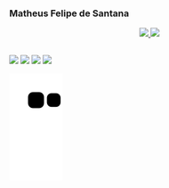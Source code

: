 ### Matheus Felipe de Santana

<div align="center">
  <a href="https://github.com/maathews">
  <img height="140em" src="https://github-readme-stats.vercel.app/api?username=maathews&show_icons=true&theme=dracula&include_all_commits=true&count_private=true"/>
  <img height="140em" src="https://github-readme-stats.vercel.app/api/top-langs/?username=maathews&layout=compact&langs_count=7&theme=dracula"/>
</div>
  
  ##
 
<div> 
    <a href="https://wa.me/5518997970273" target="_blank"><img src="https://img.shields.io/badge/WhatsApp-25D366?style=for-the-badge&logo=whatsapp&logoColor=white" target="_blank"></a> 
  <a href="https://www.linkedin.com/in/matheus-felipe-de-santana-35b783b8/" target="_blank"><img src="https://img.shields.io/badge/-LinkedIn-%230077B5?style=for-the-badge&logo=linkedin&logoColor=white" target="_blank"></a> 
  <a href = "mailto:matheus.vision3@gmail.com"><img src="https://img.shields.io/badge/Gmail-D14836?style=for-the-badge&logo=gmail&logoColor=white" target="_blank"></a>
   <a href = "discordapp.com/users/996758716844101722"><img src="https://img.shields.io/badge/Discord-7289DA?style=for-the-badge&logo=discord&logoColor=white" target="_blank"></a>
  
![snake gif](https://github.com/maathews/maathews/blob/output/github-contribution-grid-snake.svg)
</div>
  
  ##
